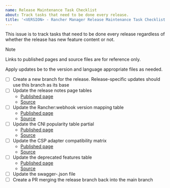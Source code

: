 ```yaml
---
name: Release Maintenance Task Checklist
about: Track tasks that need to be done every release.
title: '<VERSION> - Rancher Manager Release Maintenance Task Checklist'
---
```


This issue is to track tasks that need to be done every release regardless of whether the release has new feature content or not.

> [!NOTE]  
> Links to published pages and source files are for reference only.
>
> Apply updates be to the version and language appropriate files as needed.

- [ ] Create a new branch for the release. Release-specific updates should use this branch as its base
- [ ] Update the release notes page tables
  - [Published page](https://documentation.suse.com/cloudnative/rancher-manager/latest/en/release-notes.html)
  - [Source](./blob/main/versions/latest/modules/en/pages/release-notes.adoc)
- [ ] Update the Rancher:webhook version mapping table
  - [Published page](https://documentation.suse.com/cloudnative/rancher-manager/latest/en/security/rancher-webhook/rancher-webhook.html)
  - [Source](./blob/main/versions/latest/modules/en/pages/security/rancher-webhook/rancher-webhook.adoc)
- [ ] Update the CNI popularity table partial
  - [Published page](https://documentation.suse.com/cloudnative/rancher-manager/latest/en/faq/container-network-interface-providers.html#_cni_community_popularity)
  - [Source](./blob/main/shared/modules/ROOT/partials/en/cni-popularity.adoc)
- [ ] Update the CSP adapter compatibility matrix
  - [Published page](https://documentation.suse.com/cloudnative/rancher-manager/latest/en/installation-and-upgrade/hosted-kubernetes/cloud-marketplace/aws/install-adapter.html#_rancher_vs_adapter_compatibility_matrix)
  - [Source](./blob/main/versions/latest/modules/en/pages/installation-and-upgrade/hosted-kubernetes/cloud-marketplace/aws/install-adapter.adoc)
- [ ] Update the deprecated features table
  - [Published page](https://documentation.suse.com/cloudnative/rancher-manager/latest/en/faq/deprecated-features.html#_where_can_i_find_out_which_features_have_been_deprecated_in_rancher)
  - [Source](./blob/main/versions/latest/modules/en/pages/faq/deprecated-features.adoc)
- [ ] Update the swagger-<VERSION>.json file
- [ ] Create a PR merging the release branch back into the main branch

